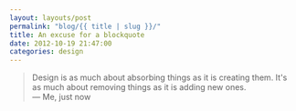 ```yaml
---
layout: layouts/post
permalink: "blog/{{ title | slug }}/"
title: An excuse for a blockquote
date: 2012-10-19 21:47:00
categories: design
---
```

> Design is as much about absorbing things as it is creating them. It's as much about removing things as it is adding new ones.
<br>— Me, just now
